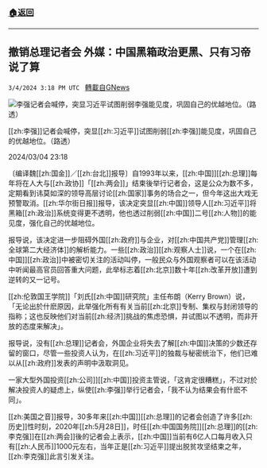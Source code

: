 ###  [:house:返回](README.md)
---


## 撤销总理记者会 外媒：中国黑箱政治更黑、只有习帝说了算
`3/4/2024 3:18 PM UTC ` [轉載自GNews](https://gnews.org/articles/2364581)

![李强记者会喊停，突显习近平试图削弱李强能见度，巩固自己的优越地位。（路透）](https://img.ltn.com.tw/Upload/news/600/2024/03/04/4597272_1_1.jpg "李强记者会喊停，突显习近平试图削弱李强能见度，巩固自己的优越地位。（路透）")

[[zh:李强]]记者会喊停，突显[[zh:习近平]]试图削弱[[zh:李强]]能见度，巩固自己的优越地位。（路透）

2024/03/04 23:18

〔编译魏[[zh:国金]]／[[zh:台北]]报导〕自1993年以来，[[zh:中国]][[zh:总理]]每年将在人大与[[zh:政协]]「[[zh:两会]]」结束後举行记者会，这是公众为数不多，定期看到讳莫如深的领导高层讨论[[zh:国家]]事务的场合之一，但今年这出大戏无预警取消。[[zh:华尔街日报]]报导，该决定突显[[zh:中国]]领导人[[zh:习近平]]将黑箱[[zh:政治]]系统变得更不透明，他也透过削弱[[zh:中国]]二号[[zh:人物]]的能见度，强化自己的优越地位。

报导说，该决定进一步阻碍外国[[zh:政府]]与企业，对[[zh:中国共产党]]管理[[zh:全球第二大经济体]]的解析能力。一些[[zh:政治]][[zh:观察人士]]说，一个在[[zh:中国]][[zh:政治]]中被密切关注的活动叫停，一般民众与外国观察者可以在该活动中听闻最高官员回答重大问题，此举标志着[[zh:北京]]数十年[[zh:改革开放]]遭到逆转的又一记号。

[[zh:伦敦国王学院]]「刘氏[[zh:中国]]研究院」主任布朗（Kerry Brown）说，「无论出於什麽原因，此举强化所有有关当前[[zh:北京]]专制、集权与封闭领导的指称；这也反映他们对当前[[zh:经济]]挑战的焦虑恐惧，并试图以不透明，而非开放的态度来解决」。

报导说，没有[[zh:总理]]记者会，外国企业将失去了解[[zh:中国]]决策的少数还存留的窗口，尽管一些投资人认为，在[[zh:习近平]]的独裁与秘密统治下，他们已难以从[[zh:政府]]发表的声明中汲取洞见。

一家大型外国投资[[zh:公司]][[zh:中国]]投资主管说，「这肯定很糟糕」，不过对於解决投资人的疑虑上，纵使[[zh:李强]]举行记者会，「我不认为结果会有什麽不同」。

[[zh:美国之音]]报导，30多年来[[zh:中国]][[zh:总理]]的记者会创造了许多[[zh:历史]]性时刻，2020年[[zh:5月28日]]，时任[[zh:中国国务院]][[zh:总理]]的[[zh:李克强]]在[[zh:两会]]後的记者会上表示，[[zh:中国]]当前有6亿人口每月收入只有[[zh:人民币]]1000元左右，当年正是[[zh:习近平]]提出脱贫攻坚结束之年，[[zh:李克强]]此言引发关注。
